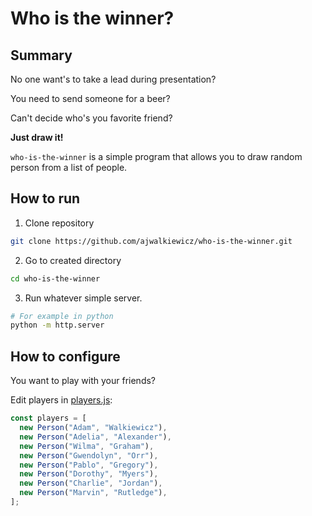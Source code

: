 # Who is the winner?

## Summary
No one want's to take a lead during presentation? 

You need to send someone for a beer?

Can't decide who's you favorite friend?

**Just draw it!**

`who-is-the-winner` is a simple program that allows you to draw random person from a list of people.

## How to run

1. Clone repository
```bash
git clone https://github.com/ajwalkiewicz/who-is-the-winner.git
```
2. Go to created directory
```bash
cd who-is-the-winner
```
3. Run whatever simple server.
```bash
# For example in python
python -m http.server
```

## How to configure

You want to play with your friends?

Edit players in [players.js](players.js):
```javascript
const players = [
  new Person("Adam", "Walkiewicz"),
  new Person("Adelia", "Alexander"),
  new Person("Wilma", "Graham"),
  new Person("Gwendolyn", "Orr"),
  new Person("Pablo", "Gregory"),
  new Person("Dorothy", "Myers"),
  new Person("Charlie", "Jordan"),
  new Person("Marvin", "Rutledge"),
];
```

